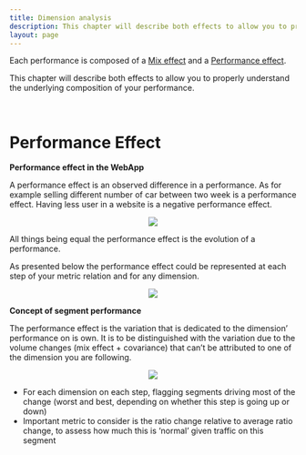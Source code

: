 ```yaml
---
title: Dimension analysis
description: This chapter will describe both effects to allow you to properly understand the underlying composition of your performance.
layout: page
---
```


Each performance is composed of a [Mix effect](#mix-effet) and a [Performance effect](#performance-effect).

This chapter will describe both effects to allow you to properly understand the underlying composition of your performance.

<br>


# <b> Performance Effect</b>

**Performance effect in the WebApp**

A performance effect is an observed difference in a performance. As for example selling different number of car between two week is a performance effect. Having less user in a website is a negative performance effect.

<center> <img src="{{site.url}}/{{site.baseurl}}/core_app/new/compare/model/images/compare_perfEffectWF.png"></center>

All things being equal the performance effect is the evolution of a performance.

As presented below the performance effect could be represented at each step of your metric relation and for any dimension.

<center> <img src="{{site.url}}/{{site.baseurl}}/core_app/new/compare/model/images/Segment-performance_worst.png"></center>

**Concept of segment performance**

The performance effect is the variation that is dedicated to the dimension’ performance on is own. It is to be distinguished with the variation due to the volume changes (mix effect + covariance) that can’t be attributed to one of the dimension you are following.

<center> <img src="{{site.url}}/{{site.baseurl}}/core_app/new/compare/model/images/Segment-performance.jpg"></center>

* For each dimension on each step, flagging segments driving most of the change (worst and best, depending on whether this step is going up or down)
* Important metric to consider is the ratio change relative to average ratio change, to assess how much this is ‘normal’ given traffic on this segment
